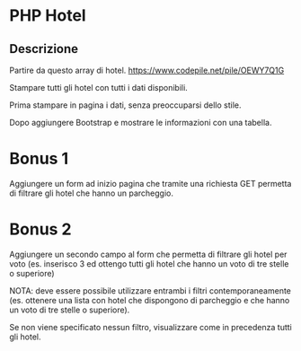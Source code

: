# PHP Hotel

## Descrizione

Partire da questo array di hotel. https://www.codepile.net/pile/OEWY7Q1G

Stampare tutti gli hotel con tutti i dati disponibili.

Prima stampare in pagina i dati, senza preoccuparsi dello stile.

Dopo aggiungere Bootstrap e mostrare le informazioni con una tabella.

# Bonus 1

Aggiungere un form ad inizio pagina che tramite una richiesta GET permetta di filtrare gli hotel che hanno un parcheggio.

# Bonus 2

Aggiungere un secondo campo al form che permetta di filtrare gli hotel per voto (es. inserisco 3 ed ottengo tutti gli hotel che hanno un voto di tre stelle o superiore)

NOTA: deve essere possibile utilizzare entrambi i filtri contemporaneamente (es. ottenere una lista con hotel che dispongono di parcheggio e che hanno un voto di tre stelle o superiore).

Se non viene specificato nessun filtro, visualizzare come in precedenza tutti gli hotel.